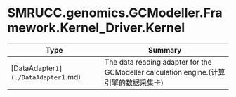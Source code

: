 ﻿
# SMRUCC.genomics.GCModeller.Framework.Kernel_Driver.Kernel

|Type|Summary|
|----|-------|
|[DataAdapter`1](./DataAdapter`1.md)|The data reading adapter for the GCModeller calculation engine.(计算引擎的数据采集卡)|


